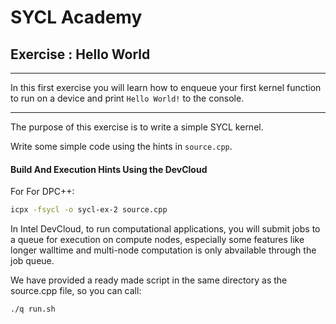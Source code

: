 # SYCL Academy

## Exercise : Hello World

---

In this first exercise you will learn how to enqueue your first kernel function
to run on a device and print `Hello World!` to the console.

---

The purpose of this exercise is to write a simple SYCL kernel.

Write some simple code using the hints in `source.cpp`.


#### Build And Execution Hints Using the DevCloud

For For DPC++:
```sh
icpx -fsycl -o sycl-ex-2 source.cpp
```
In Intel DevCloud, to run computational applications, you will submit jobs to a queue for execution on compute nodes,
especially some features like longer walltime and multi-node computation is only abvailable through the job queue.

We have provided a ready made script in the same directory as the source.cpp file, so you can call:

```sh
./q run.sh
```


[devcloud-job-submission]: https://devcloud.intel.com/oneapi/documentation/job-submission/
